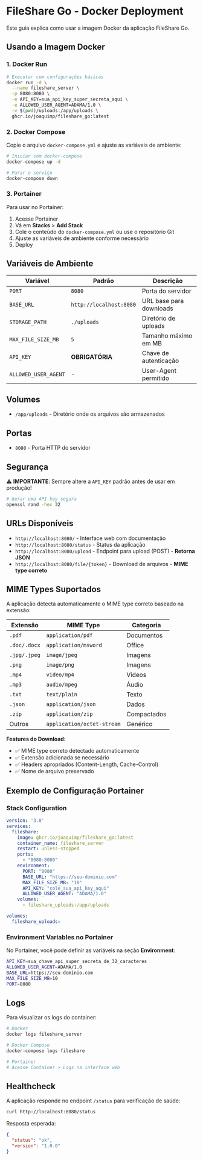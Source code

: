 # FileShare Go - Docker Deployment

Este guia explica como usar a imagem Docker da aplicação FileShare Go.

## Usando a Imagem Docker

### 1. Docker Run

```bash
# Executar com configurações básicas
docker run -d \
  --name fileshare_server \
  -p 8080:8080 \
  -e API_KEY=sua_api_key_super_secreta_aqui \
  -e ALLOWED_USER_AGENT=ADAMA/1.0 \
  -v $(pwd)/uploads:/app/uploads \
  ghcr.io/joaquimp/fileshare_go:latest
```

### 2. Docker Compose

Copie o arquivo `docker-compose.yml` e ajuste as variáveis de ambiente:

```bash
# Iniciar com docker-compose
docker-compose up -d

# Parar o serviço
docker-compose down
```

### 3. Portainer

Para usar no Portainer:

1. Acesse Portainer
2. Vá em **Stacks** > **Add Stack**
3. Cole o conteúdo do `docker-compose.yml` ou use o repositório Git
4. Ajuste as variáveis de ambiente conforme necessário
5. Deploy

## Variáveis de Ambiente

| Variável | Padrão | Descrição |
|----------|---------|-----------|
| `PORT` | `8080` | Porta do servidor |
| `BASE_URL` | `http://localhost:8080` | URL base para downloads |
| `STORAGE_PATH` | `./uploads` | Diretório de uploads |
| `MAX_FILE_SIZE_MB` | `5` | Tamanho máximo em MB |
| `API_KEY` | **OBRIGATÓRIA** | Chave de autenticação |
| `ALLOWED_USER_AGENT` | - | User-Agent permitido |

## Volumes

- `/app/uploads` - Diretório onde os arquivos são armazenados

## Portas

- `8080` - Porta HTTP do servidor

## Segurança

⚠️ **IMPORTANTE**: Sempre altere a `API_KEY` padrão antes de usar em produção!

```bash
# Gerar uma API key segura
openssl rand -hex 32
```

## URLs Disponíveis

- `http://localhost:8080/` - Interface web com documentação
- `http://localhost:8080/status` - Status da aplicação
- `http://localhost:8080/upload` - Endpoint para upload (POST) - **Retorna JSON**
- `http://localhost:8080/file/{token}` - Download de arquivos - **MIME type correto**

## MIME Types Suportados

A aplicação detecta automaticamente o MIME type correto baseado na extensão:

| Extensão | MIME Type | Categoria |
|----------|-----------|-----------|
| `.pdf` | `application/pdf` | Documentos |
| `.doc/.docx` | `application/msword` | Office |
| `.jpg/.jpeg` | `image/jpeg` | Imagens |
| `.png` | `image/png` | Imagens |
| `.mp4` | `video/mp4` | Vídeos |
| `.mp3` | `audio/mpeg` | Áudio |
| `.txt` | `text/plain` | Texto |
| `.json` | `application/json` | Dados |
| `.zip` | `application/zip` | Compactados |
| Outros | `application/octet-stream` | Genérico |

**Features do Download:**

- ✅ MIME type correto detectado automaticamente
- ✅ Extensão adicionada se necessário
- ✅ Headers apropriados (Content-Length, Cache-Control)
- ✅ Nome de arquivo preservado

## Exemplo de Configuração Portainer

### Stack Configuration

```yaml
version: '3.8'
services:
  fileshare:
    image: ghcr.io/joaquimp/fileshare_go:latest
    container_name: fileshare_server
    restart: unless-stopped
    ports:
      - "8080:8080"
    environment:
      PORT: "8080"
      BASE_URL: "https://seu-dominio.com"
      MAX_FILE_SIZE_MB: "10"
      API_KEY: "cole_sua_api_key_aqui"
      ALLOWED_USER_AGENT: "ADAMA/1.0"
    volumes:
      - fileshare_uploads:/app/uploads

volumes:
  fileshare_uploads:
```

### Environment Variables no Portainer

No Portainer, você pode definir as variáveis na seção **Environment**:

```bash
API_KEY=sua_chave_api_super_secreta_de_32_caracteres
ALLOWED_USER_AGENT=ADAMA/1.0
BASE_URL=https://seu-dominio.com
MAX_FILE_SIZE_MB=10
PORT=8080
```

## Logs

Para visualizar os logs do container:

```bash
# Docker
docker logs fileshare_server

# Docker Compose
docker-compose logs fileshare

# Portainer
# Acesse Container > Logs na interface web
```

## Healthcheck

A aplicação responde no endpoint `/status` para verificação de saúde:

```bash
curl http://localhost:8080/status
```

Resposta esperada:

```json
{
  "status": "ok",
  "version": "1.0.0"
}
```
